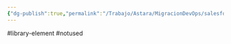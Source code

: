 ```yaml
---
{"dg-publish":true,"permalink":"/Trabajo/Astara/MigracionDevOps/salesforce/libraries/commitChangesBackup/"}
---
```



#library-element
#notused 